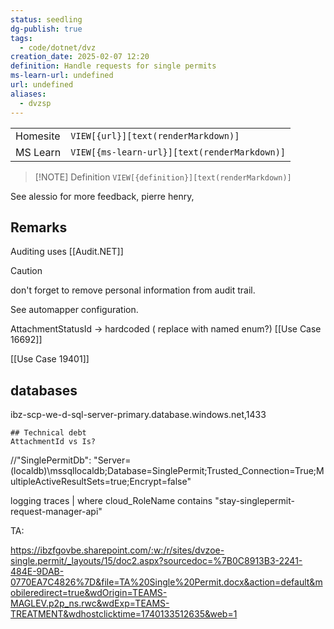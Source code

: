 ```yaml
---
status: seedling
dg-publish: true
tags:
  - code/dotnet/dvz
creation_date: 2025-02-07 12:20
definition: Handle requests for single permits
ms-learn-url: undefined
url: undefined
aliases:
  - dvzsp
---
```


|          |                                              |
| -------- | -------------------------------------------- |
| Homesite | `VIEW[{url}][text(renderMarkdown)]`          |
| MS Learn | `VIEW[{ms-learn-url}][text(renderMarkdown)]` |

> [!NOTE] Definition
> `VIEW[{definition}][text(renderMarkdown)]`

See alessio for more feedback, pierre henry,

## Remarks

Auditing uses  [[Audit.NET]]
> [!caution] 
don't forget to remove personal information from audit trail.

See automapper configuration.


AttachmentStatusId -> hardcoded ( replace with named enum?)
[[Use Case 16692]]


[[Use Case 19401]]

## databases

ibz-scp-we-d-sql-server-primary.database.windows.net,1433

	## Technical debt
	AttachmentId vs Is?

//"SinglePermitDb": "Server=(localdb)\\mssqllocaldb;Database=SinglePermit;Trusted_Connection=True;MultipleActiveResultSets=true;Encrypt=false"

logging
traces | where cloud_RoleName contains "stay-singlepermit-request-manager-api"

TA:

 https://ibzfgovbe.sharepoint.com/:w:/r/sites/dvzoe-single.permit/_layouts/15/doc2.aspx?sourcedoc=%7B0C8913B3-2241-484E-9DAB-0770EA7C4826%7D&file=TA%20Single%20Permit.docx&action=default&mobileredirect=true&wdOrigin=TEAMS-MAGLEV.p2p_ns.rwc&wdExp=TEAMS-TREATMENT&wdhostclicktime=1740133512635&web=1
 